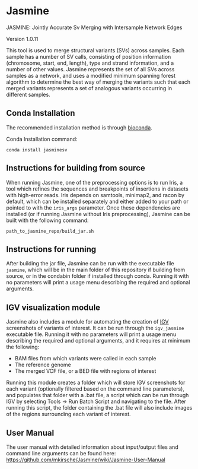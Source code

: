 # Jasmine

JASMINE: Jointly Accurate Sv Merging with Intersample Network Edges

Version 1.0.11

This tool is used to merge structural variants (SVs) across samples.  Each sample has a number of SV calls, consisting of position information (chromosome, start, end, length), type and strand information, and a number of other values.  Jasmine represents the set of all SVs across samples as a network, and uses a modified minimum spanning forest algorithm to determine the best way of merging the variants such that each merged variants represents a set of analogous variants occurring in different samples.


## Conda Installation

The recommended installation method is through [bioconda](https://bioconda.github.io/).

Conda Installation command:

```
conda install jasminesv
```


## Instructions for building from source

When running Jasmine, one of the preprocessing options is to run Iris, a tool which refines the sequences and breakpoints of insertions in datasets with high-error reads.  Iris depends on samtools, minimap2, and racon by default, which can be installed separately and either added to your path or pointed to with the `iris_args` parameter.  Once these dependencies are installed (or if running Jasmine without Iris preprocessing), Jasmine can be built with the following command:

```
path_to_jasmine_repo/build_jar.sh
```


## Instructions for running

After building the jar file, Jasmine can be run with the executable file `jasmine`, which will be in the main folder of this repository if building from source, or in the condabin folder if installed through conda.  Running it with no parameters will print a usage menu describing the required and optional arguments.


## IGV visualization module

Jasmine also includes a module for automating the creation of [IGV](http://software.broadinstitute.org/software/igv/) screenshots of variants of interest.  It can be run through the `igv_jasmine` executable file.  Running it with no parameters will print a usage menu describing the required and optional arguments, and it requires at minimum the following:
- BAM files from which variants were called in each sample
- The reference genome
- The merged VCF file, or a BED file with regions of interest

Running this module creates a folder which will store IGV screenshots for each variant (optionally filtered based on the command line parameters), and populates that folder with a .bat file, a script which can be run through IGV by selecting Tools -> Run Batch Script and navigating to the file.  After running this script, the folder containing the .bat file will also include images of the regions surrounding each variant of interest.

## User Manual

The user manual with detailed information about input/output files and command line arguments can be found here: https://github.com/mkirsche/Jasmine/wiki/Jasmine-User-Manual

